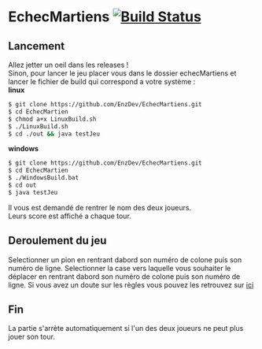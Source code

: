 # EchecMartiens [![Build Status](https://travis-ci.org/EnzDev/EchecMartiens.svg?branch=master)](https://travis-ci.org/EnzDev/EchecMartiens)
## Lancement

Allez jetter un oeil dans les releases !  
Sinon, pour lancer le jeu placer vous dans le dossier echecMartiens et lancer le fichier de build qui correspond a votre système :  
__linux__
```sh
$ git clone https://github.com/EnzDev/EchecMartiens.git
$ cd EchecMartien
$ chmod a+x LinuxBuild.sh
$ ./LinuxBuild.sh
$ cd ./out && java testJeu
```

__windows__
```bash
$ git clone https://github.com/EnzDev/EchecMartiens.git
$ cd EchecMartien
$ ./WindowsBuild.bat
$ cd out
$ java testJeu
```
Il vous est demandé de rentrer le nom des deux joueurs.  
Leurs score est affiché a chaque tour.

## Deroulement du jeu
Selectionner un pion en rentrant dabord son numéro de colone puis son numéro de ligne.
Selectionner la case vers laquelle vous souhaiter le déplacer en rentrant dabord son numéro de colone puis son numéro de ligne.
Si vous avez un doute sur les règles vous pouvez les retrouvez sur [ici](http://jeuxstrategieter.free.fr/Echecs_martiens_complet.php)

## Fin
La partie s'arrète automatiquement si l'un des deux joueurs ne peut plus jouer son tour.



